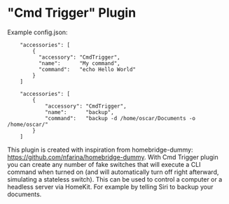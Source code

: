 
# "Cmd Trigger" Plugin

Example config.json:

```
    "accessories": [
        {
          "accessory": "CmdTrigger",
          "name":      "My command",
          "command":   "echo Hello World"
        }   
    ]

```

```
    "accessories": [
	    {
	        "accessory": "CmdTrigger",
	        "name":      "backup",
	        "command":   "backup -d /home/oscar/Documents -o /home/oscar/"
	    }
    ]
```

This plugin is created with inspiration from homebridge-dummy: https://github.com/nfarina/homebridge-dummy.
With Cmd Trigger plugin you can create any number of fake switches that will execute a CLI command when turned on (and will automatically turn off right afterward, simulating a stateless switch). This can be used to control a computer or a headless server via HomeKit. For example by telling Siri to backup your documents.





